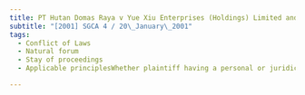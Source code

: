 ```yaml
---
title: PT Hutan Domas Raya v Yue Xiu Enterprises (Holdings) Limited and Another 
subtitle: "[2001] SGCA 4 / 20\_January\_2001"
tags:
  - Conflict of Laws
  - Natural forum
  - Stay of proceedings
  - Applicable principlesWhether plaintiff having a personal or juridical advantage in Singapore a decisive factorWhether prospect of conflicting decisions in different jurisdictions decisiveQuestion of convenience and expense

---
```


